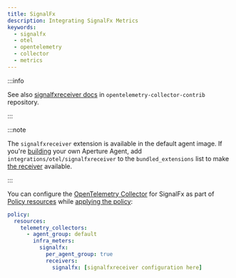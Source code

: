 ```yaml
---
title: SignalFx
description: Integrating SignalFx Metrics
keywords:
  - signalfx
  - otel
  - opentelemetry
  - collector
  - metrics
---
```


:::info

See also [signalfxreceiver docs][receiver] in `opentelemetry-collector-contrib`
repository.

:::

:::note

The `signalfxreceiver` extension is available in the default agent image. If
you're [building][build] your own Aperture Agent, add
`integrations/otel/signalfxreceiver` to the `bundled_extensions` list to make
[the receiver][receiver] available.

:::

You can configure the [OpenTelemetry Collector][opentelemetry-collector] for
SignalFx as part of [Policy resources][policy-resources] while [applying the
policy][applying-policy]:

```yaml
policy:
  resources:
    telemetry_collectors:
      - agent_group: default
        infra_meters:
          signalfx:
            per_agent_group: true
            receivers:
              signalfx: [signalfxreceiver configuration here]
```

[build]: /reference/aperturectl/build/agent/agent.md
[receiver]:
  https://github.com/open-telemetry/opentelemetry-collector-contrib/tree/main/receiver/signalfxreceiver
[opentelemetry-collector]: /reference/policies/spec.md#telemetry-collector
[applying-policy]: /use-cases/use-cases.md
[policy-resources]: /reference/policies/spec.md#resources
